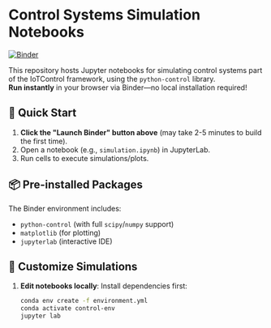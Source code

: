 # Control Systems Simulation Notebooks

[![Binder](https://mybinder.org/badge_logo.svg)](https://mybinder.org/v2/gh/your-username/your-repo/HEAD)

This repository hosts Jupyter notebooks for simulating control systems part of the IoTControl framework, using the `python-control` library.  
**Run instantly** in your browser via Binder—no local installation required!

## 🚀 Quick Start
1. **Click the "Launch Binder" button above** (may take 2-5 minutes to build the first time).
2. Open a notebook (e.g., `simulation.ipynb`) in JupyterLab.
3. Run cells to execute simulations/plots.

## 📦 Pre-installed Packages
The Binder environment includes:
- `python-control` (with full `scipy`/`numpy` support)
- `matplotlib` (for plotting)
- `jupyterlab` (interactive IDE)

## 🔧 Customize Simulations
1. **Edit notebooks locally**: Install dependencies first:
   ```bash
   conda env create -f environment.yml
   conda activate control-env
   jupyter lab
